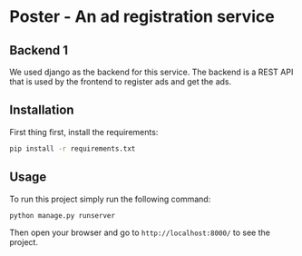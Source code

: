 # Poster - An ad registration service

## Backend 1

We used django as the backend for this service. The backend is a REST API that is used by the frontend to register ads and get the ads.

## Installation

First thing first, install the requirements:

```bash
pip install -r requirements.txt
```

## Usage

To run this project simply run the following command:

```bash
python manage.py runserver
```

Then open your browser and go to `http://localhost:8000/` to see the project.
